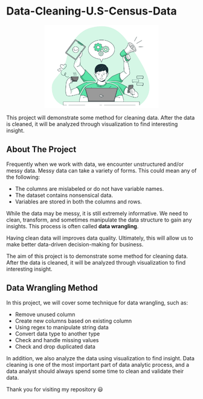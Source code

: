# Data-Cleaning-U.S-Census-Data

<p align="center">
  <img width="300" height="220" src="https://github.com/fikrionii/Data-Cleaning-U.S-Census-Data/blob/main/figs/andy_productivity.jpg">
</p>

This project will demonstrate some method for cleaning data. After the data is cleaned, it will be analyzed through visualization to find interesting insight. 

## About The Project
Frequently when we work with data, we encounter unstructured and/or messy data. Messy data can take a variety of forms. This could mean any of the following:

- The columns are mislabeled or do not have variable names.
- The dataset contains nonsensical data.
- Variables are stored in both the columns and rows.

While the data may be messy, it is still extremely informative. We need to clean, transform, and sometimes manipulate the data structure to gain any insights. This process is often called **data wrangling**.

Having clean data will improves data quality. Ultimately, this will allow us to make better data-driven decision-making for business.

The aim of this project is to demonstrate some method for cleaning data. After the data is cleaned, it will be analyzed through visualization to find interesting insight.

## Data Wrangling Method
In this project, we will cover some technique for data wrangling, such as:

- Remove unused column
- Create new columns based on existing column
- Using regex to manipulate string data
- Convert data type to another type
- Check and handle missing values
- Check and drop duplicated data

In addition, we also analyze the data using visualization to find insight. Data cleaning is one of the most important part of data analytic process, and a data analyst should always spend some time to clean and validate their data.

Thank you for visiting my repository 😃
